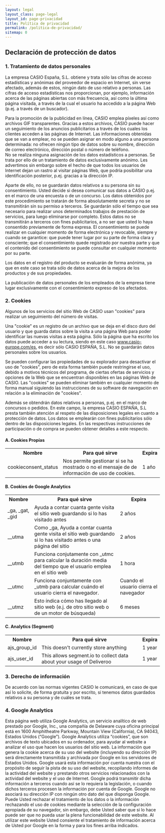 ```yaml
---
layout: legal
layout_class: page-legal   
layout_id: page-privacidad   
title: Política de privacidad
permalink: /politica-de-privacidad/
sitemap: 0
---
```

<h2>Declaración de protección de datos</h2>
<h3>1. Tratamiento de datos personales</h3>
<p>La empresa CASIO España, S.L. obtiene y trata sólo las cifras de acceso estadísticas y anónimas del proveedor de espacio en Internet, sin verse afectado, además de estos, ningún dato de uso relativo a personas. Las cifras de acceso estadísticas nos proporcionan, por ejemplo, información acerca de las páginas abiertas con más frecuencia, así como la última página visitada, a través de la cual el usuario ha accedido a la página Web (p.ej. a través de un buscador).&nbsp;</p>
<p>Para la promoción de la publicidad en línea, CASIO emplea píxeles así como archivos GIF transparentes. Gracias a estos archivos, CASIO puede hacer un seguimiento de los anuncios publicitarios a través de los cuales los clientes acceden a las páginas de Internet. Las informaciones obtenidas que se van a emplear, no se pueden asignar en modo alguno a una persona determinada: no ofrecen ningún tipo de datos sobre su nombre, dirección de correo electrónico, dirección postal o número de teléfono.&nbsp;<br>No se realiza ninguna asignación de los datos estadísticos a personas. Se trata por ello de un tratamiento de datos exclusivamente anónimo. Les advertimos sin embargo sobre el hecho de que todos los usuarios de Internet dejan un rastro al visitar páginas Web, que podría posibilitar una identificación posterior, p.ej. gracias a la dirección IP.&nbsp;</p>
<p>Aparte de ello, no se guardarán datos relativos a su persona sin su consentimiento. Usted decide si desea comunicar sus datos a CASIO p.ej. en el marco de una encuesta o de un concurso. Los datos obtenidos por este procedimiento se tratarán de forma absolutamente secreta y no se transmitirán sin su permiso a terceros. Se guardarán sólo el tiempo que sea necesario para realizar unos determinados trabajos de prestación de servicios, para luego eliminarse por completo. Estos datos no se transmitirán a terceros con fines publicitarios, a no ser que usted lo haya consentido previamente de forma expresa. El consentimiento se puede realizar en cualquier momento de forma electrónica y revocable, siempre y cuando se garantice: que puede tener lugar por su parte de forma clara y consciente; que el consentimiento quede registrado por nuestra parte y que el contenido del consentimiento se puede consultar en cualquier momento por su parte.&nbsp;</p>
<p>Los datos en el registro del producto se evaluarán de forma anónima, ya que en este caso se trata sólo de datos acerca de la mejora de los productos y de sus propiedades.&nbsp;</p>
<p>La publicación de datos personales de los empleados de la empresa tiene lugar exclusivamente con el consentimiento expreso de los afectados.</p>
<h3>2. Cookies</h3>
<p>Algunos de los servicios del sitio Web de CASIO usan "cookies" para realizar un seguimiento del número de visitas.</p>
<p>Una "cookie" es un registro de un archivo que se deja en el disco duro del usuario y que guarda datos sobre la visita a una página Web para poder identificar las nuevas visitas a esta página. Sólo la página que ha escrito los datos puede acceder a su lectura, siendo en este caso <a href="http://www.casio-europe.com/es">www.casio-europe.com/es</a>, es decir sólo CASIO ESPAÑA, S.L.&nbsp;No se guardarán datos personales sobre los usuarios.&nbsp;</p>
<p>Se pueden configurar las propiedades de su explorador para desactivar el uso de "cookies", pero de esta forma también puede restringirse el uso, debido a motivos técnicos del programa, de ciertas ofertas de servicios y opciones de la Web que se encuentran disponibles en las páginas Web de CASIO. Las "cookies" se pueden eliminar también en cualquier momento de forma manual siguiendo las instrucciones de su software de navegación en relación a la eliminación de "cookies".&nbsp;</p>
<p>Además se obtendrán datos relativos a personas, p.ej. en el marco de concursos o pedidos. En este campo, la empresa CASIO ESPAÑA, S.L presta también atención al respeto de las disposiciones legales en cuanto a protección de datos. Los datos se emplearán con fines publicitarios sólo dentro de las disposiciones legales. En las respectivas instrucciones de participación o de compra se pueden obtener detalles a este respecto.&nbsp;</p>


<h4>A. Cookies Propías</h4>
<table class="cookies-table" border="0" cellpadding="0" cellspacing="0">
  <tbody><tr>
    <th>Nombre</th>
    <th>Para qué sirve</th>
    <th>Expira</th>
  </tr>
  <tr>
    <td>cookieconsent_status</td>
    <td>Nos permite gestionar si se ha mostrado o no el mensaje de de información de uso de cookies.</td>
    <td>1 año</td>
  </tr>

  </tbody><div></div></table>

<h4>B. Cookies de Google Analytics</h4>
<table class="cookies-table" border="0" cellpadding="0" cellspacing="0">
  <tbody><tr>
    <th>Nombre</th>
    <th>Para qué sirve</th>
    <th>Expira</th>
  </tr>
  <tr>
    <td>_ga, _gat, _gid</td>
    <td>Ayuda a contar cuanta gente visita el sitio web guardando si lo has visitado antes</td>
    <td>2 años</td>
  </tr>
  <tr>
    <td>__utma</td>
    <td>Como _ga, Ayuda a contar cuanta gente visita el sitio web guardando si lo has visitado antes o una página del sitio</td>
    <td>2 años</td>
  </tr>
  <tr>
    <td>__utmb</td>
    <td>Funciona conjutamente con _utmc para calcular la duración media del tiempo que el usuario emplea en el sitio web</td>
    <td>1 hora</td>
  </tr>
  <tr>
    <td>__utmc</td>
    <td>Funciona conjuntamente con _utmb para calcular cuándo el usuario cierra el navegador. </td>
    <td>Cuando el usuario cierra el navegador</td>
  </tr>
  <tr>
    <td>__utmz</td>
    <td>Esto índica cómo has llegado al sitio web (e.j. de otro sitio web o de un motor de búsqueda)</td>
    <td>6 meses</td>
  </tr>
  </tbody><div></div></table>

<h4>C. Analytics (Segment)</h4>
<table class="cookies-table" border="0" cellpadding="0" cellspacing="0">
  <tbody><tr>
    <th>Nombre</th>
    <th>Para qué sirve</th>
    <th>Expira</th>
  </tr>
  <tr>
    <td>ajs_group_id</td>
    <td>This doesn't currently store anything</td>
    <td>1 year</td>
  </tr>
  <tr>
    <td>ajs_user_id</td>
    <td>This allows segment.io to collect data about your usage of Deliveroo</td>
    <td>1 year</td>
  </tr>

</tbody></table>
<h3>3. Derecho de información</h3>
<p>De acuerdo con las normas vigentes CASIO le comunicará, en caso de que así lo solicite, de forma gratuita y por escrito, si tenemos datos guardados relativos a su persona y de cuáles se trata.&nbsp;</p>
<h3>4. Google Analytics</h3>
<p>Esta página web utiliza Google Analytics, un servicio analítico de web prestado por Google, Inc., una compañía de Delaware cuya oficina principal está en 1600 Amphitheatre Parkway, Mountain View (California), CA 94043, Estados Unidos (“Google”). Google Analytics utiliza “cookies”, que son archivos de texto ubicados en su ordenador, para ayudar al website a analizar el uso que hacen los usuarios del sitio web. La información que genera la cookie acerca de su uso del website (incluyendo su dirección IP) será directamente transmitida y archivada por Google en los servidores de Estados Unidos. Google usará esta información por cuenta nuestra con el propósito de seguir la pista de su uso del website, recopilando informes de la actividad del website y prestando otros servicios relacionados con la actividad del website y el uso de Internet. Google podrá transmitir dicha información a terceros cuando así se lo requiera la legislación, o cuando dichos terceros procesen la información por cuenta de Google. Google no asociará su dirección IP con ningún otro dato del que disponga Google. Puede Usted rechazar el tratamiento de los datos o la información rechazando el uso de cookies mediante la selección de la configuración apropiada de su navegador, sin embargo, debe Usted saber que si lo hace puede ser que no pueda usar la plena funcionabilidad de este website. Al utilizar este website Usted consiente el tratamiento de información acerca de Usted por Google en la forma y para los fines arriba indicados.</p>
